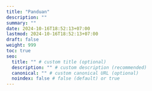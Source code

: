 ```yaml
---
title: "Panduan"
description: ""
summary: ""
date: 2024-10-16T18:52:13+07:00
lastmod: 2024-10-16T18:52:13+07:00
draft: false
weight: 999
toc: true
seo:
  title: "" # custom title (optional)
  description: "" # custom description (recommended)
  canonical: "" # custom canonical URL (optional)
  noindex: false # false (default) or true
---
```

